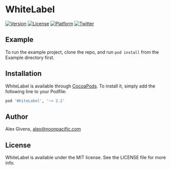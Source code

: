 # WhiteLabel

[![Version](https://img.shields.io/cocoapods/v/WhiteLabel.svg?style=flat)](http://cocoapods.org/pods/WhiteLabel)
[![License](https://img.shields.io/cocoapods/l/WhiteLabel.svg?style=flat)](http://cocoapods.org/pods/WhiteLabel)
[![Platform](https://img.shields.io/cocoapods/p/WhiteLabel.svg?style=flat)](http://cocoapods.org/pods/WhiteLabel)
[![Twitter](https://img.shields.io/badge/twitter-%40WhiteLabelCool-blue.svg)](http://twitter.com/WhiteLabelCool)

## Example

To run the example project, clone the repo, and run `pod install` from the Example directory first.

## Installation

WhiteLabel is available through [CocoaPods](http://cocoapods.org). To install
it, simply add the following line to your Podfile:

```ruby
pod 'WhiteLabel', '~> 2.2'
```

## Author

Alex Givens, alex@noonpacific.com

## License

WhiteLabel is available under the MIT license. See the LICENSE file for more info.
